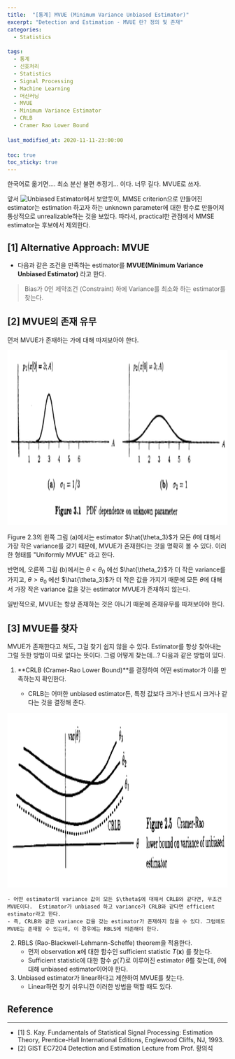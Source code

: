 ```yaml
---
title:  "[통계] MVUE (Minimum Variance Unbiased Estimator)"
excerpt: "Detection and Estimation - MVUE 란? 정의 및 존재"
categories:
  - Statistics
  
tags:
  - 통계
  - 신호처리
  - Statistics
  - Signal Processing
  - Machine Learning
  - 머신러닝
  - MVUE
  - Minimum Variance Estimator
  - CRLB
  - Cramer Rao Lower Bound
  
last_modified_at: 2020-11-11-23:00:00

toc: true
toc_sticky: true
---
```


한국어로 옮기면.... 최소 분산 불편 추정기... 이다. 너무 길다. MVUE로 쓰자.

앞서 ![Unbiased Estimator](https://deeesp.github.io/statistics/Unbiased-Estimator/)에서 보았듯이, MMSE criterion으로 만들어진 estimator는 estimation 하고자 하는 unknown parameter에 대한 함수로 만들어져 통상적으로 unrealizable하는 것을 보았다. 따라서, practical한 관점에서 MMSE estimator는 후보에서 제외한다.


## [1] Alternative Approach: MVUE

- 다음과 같은 조건을 만족하는 estimator를 **MVUE(Minimum Variance Unbiased Estimator)** 라고 한다.

> Bias가 0인 제약조건 (Constraint) 하에
Variance를 최소화 하는 estimator를 찾는다.

## [2] MVUE의 존재 유무

먼저 MVUE가 존재하는 가에 대해 따져보아야 한다.

<center>
<img src="/images/CRLB_1.png" height="400px" /><br>
</center>

Figure 2.3의 왼쪽 그림 (a)에서는 estimator $\hat{\theta_3}$가 모든 $\theta$에 대해서 가장 작은 variance를 갖기 때문에, MVUE가 존재한다는 것을 명확히 볼 수 있다. 이러한 형태를 "Uniformly MVUE" 라고 한다.

반면에, 오른쪽 그림 (b)에서는 $\theta < \theta_0$ 에선 $\hat{\theta_2}$가 더 작은 variance를 가지고, $\theta > \theta_0$ 에선 $\hat{\theta_3}$가 더 작은 값을 가지기 때문에 모든 $\theta$에 대해서 가장 작은 variance 값을 갖는 estimator MVUE가 존재하지 않는다.

일반적으로, MVUE는 항상 존재하는 것은 아니기 때문에 존재유무를 따져보아야 한다.

## [3] MVUE를 찾자

MVUE가 존재한다고 쳐도, 그걸 찾기 쉽지 않을 수 있다. Estimator를 항상 찾아내는 그럴 듯한 방법이 따로 없다는 뜻이다. 그럼 어떻게 찾는데...? 다음과 같은 방법이 있다.

1. **CRLB (Cramer-Rao Lower Bound)**를 결정하여 어떤 estimator가 이를 만족하는지 확인한다.
    - CRLB는 어떠한 unbiased estimator든, 특정 값보다 크거나 반드시 크거나 같다는 것을 결정해 준다.

        <center>
<img src="/images/MVUE_2.png" height="400px" /><br>
</center>

    - 어떤 estimator의 variance 값이 모든 $\theta$에 대해서 CRLB와 같다면, 무조건 MVUE이다.  Estimator가 unbiased 하고 variance가 CRLB와 같다면 efficient estimator라고 한다.
    - 즉, CRLB와 같은 variance 값을 갖는 estimator가 존재하지 않을 수 있다. 그럼에도 MVUE는 존재할 수 있는데, 이 경우에는 RBLS에 의존해야 한다.
2. RBLS (Rao-Blackwell-Lehmann-Scheffe) theorem을 적용한다.
    - 먼저 observation $\textbf{x}$에 대한 함수인 sufficient statistic $T(\textbf{x})$ 를 찾는다.
    - Sufficient statistic에 대한 함수 $g(T)$로 이루어진 estimator  $\hat{\theta}$를 찾는데, $\theta$에 대해 unbiased estimator이어야 한다.
3. Unbiased estimator가 linear하다고 제한하여 MVUE를 찾는다.
    - Linear하면 찾기 쉬우니깐 이러한 방법을 택할 때도 있다.

## Reference

---

- [1] S. Kay. Fundamentals of Statistical Signal Processing: Estimation Theory, Prentice-Hall International Editions, Englewood Cliffs, NJ, 1993.
- [2] GIST EC7204 Detection and Estimation Lecture from Prof. 황의석

